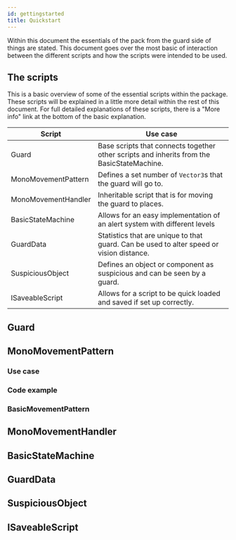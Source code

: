 ```yaml
---
id: gettingstarted
title: Quickstart
---
```


Within this document the essentials of the pack from the guard side of things are stated.
This document goes over the most basic of interaction between the different scripts
and how the scripts were intended to be used.

## The scripts

This is a basic overview of some of the essential scripts within the package.
These scripts will be explained in a little more detail within the rest of this
document. For full detailed explanations of these scripts, there is a "More info"
link at the bottom of the basic explanation.

| Script | Use case |
|---------|-----------------|
| Guard | Base scripts that connects together other scripts and inherits from the BasicStateMachine. |
| MonoMovementPattern | Defines a set number of `Vector3`s that the guard will go to. |
| MonoMovementHandler | Inheritable script that is for moving the guard to places. |
| BasicStateMachine | Allows for an easy implementation of an alert system with different levels |
| GuardData | Statistics that are unique to that guard. Can be used to alter speed or vision distance.|
| SuspiciousObject| Defines an object or component as suspicious and can be seen by a guard.|
| ISaveableScript | Allows for a script to be quick loaded and saved if set up correctly. |

## Guard

## MonoMovementPattern

### Use case

### Code example

### BasicMovementPattern

## MonoMovementHandler

## BasicStateMachine

## GuardData

## SuspiciousObject

## ISaveableScript
